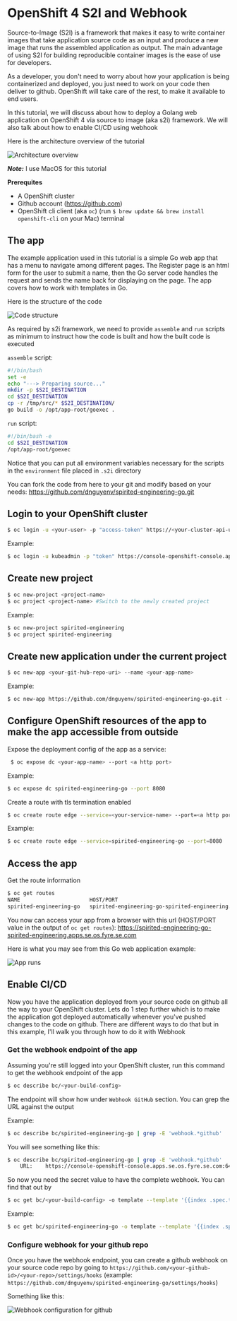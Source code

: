 # OpenShift 4 S2I and Webhook

Source-to-Image (S2I) is a framework that makes it easy to write container images that take application source code as an input and produce a new image that runs the assembled application as output. The main advantage of using S2I for building reproducible container images is the ease of use for developers.

As a developer, you don't need to worry about how your application is being containerized and deployed, you just need to work on your code then deliver to github. OpenShift will take care of the rest, to make it available to end users. 

In this tutorial, we will discuss about how to deploy a Golang web application on OpenShift 4 via source to image (aka s2i) framework. We will also talk about how to enable CI/CD using webhook

Here is the architecture overview of the tutorial

![Architecture overview](public/images/arch.png)

***Note:*** I use MacOS for this tutorial

**Prerequites**

- A OpenShift cluster
- Github account (https://github.com)
- OpenShift cli client (aka `oc`) (run `$ brew update && brew install openshift-cli` on your Mac) terminal

## The app

The example application used in this tutorial is a simple Go web app that has a menu to navigate among different pages. The Register page is an html form for the user to submit a name, then the Go server code handles the request and sends the name back for displaying on the page. The app covers how to work with templates in Go.

Here is the structure of the code

![Code structure](public/images/code.png)

As required by s2i framework, we need to provide `assemble` and `run` scripts as minimum to instruct how the code is built and how the built code is executed

`assemble` script:

```bash
#!/bin/bash
set -e
echo "---> Preparing source..."
mkdir -p $S2I_DESTINATION
cd $S2I_DESTINATION
cp -r /tmp/src/* $S2I_DESTINATION/
go build -o /opt/app-root/goexec .
```

`run` script:

```bash
#!/bin/bash -e
cd $S2I_DESTINATION
/opt/app-root/goexec
```

Notice that you can put all environment variables necessary for the scripts in the `environment` file placed in `.s2i` directory

You can fork the code from here to your git and modify based on your needs: https://github.com/dnguyenv/spirited-engineering-go.git 

## Login to your OpenShift cluster 

```bash
$ oc login -u <your-user> -p "access-token" https://<your-cluster-api-url>
```

Example:

```bash
$ oc login -u kubeadmin -p "token" https://console-openshift-console.apps.se.spirited-engineering.os.fyre.se.com:6443
```

## Create new project

```bash
$ oc new-project <project-name>
$ oc project <project-name> #Switch to the newly created project
```

Example:

```bash
$ oc new-project spirited-engineering
$ oc project spirited-engineering 
```
## Create new application under the current project

```bash
$ oc new-app <your-git-hub-repo-uri> --name <your-app-name>
```
Example:

```bash
$ oc new-app https://github.com/dnguyenv/spirited-engineering-go.git --name spirited-engineering-go
```

## Configure OpenShift resources of the app to make the app accessible from outside

Expose the deployment config of the app as a service:

```bash
 $ oc expose dc <your-app-name> --port <a http port>
```

Example:

```bash
$ oc expose dc spirited-engineering-go --port 8080
```

Create a route with tls termination enabled

```bash
$ oc create route edge --service=<your-service-name> --port=<a http port>
```

Example:

```bash
$ oc create route edge --service=spirited-engineering-go --port=8080
```

## Access the app

Get the route information

```bash
$ oc get routes
NAME                      HOST/PORT                                                                     PATH   SERVICES                  PORT   TERMINATION   WILDCARD
spirited-engineering-go   spirited-engineering-go-spirited-engineering.apps.se.os.fyre.se.com          spirited-engineering-go   8080   edge          None
```

You now can access your app from a browser with this url (HOST/PORT value in the output of `oc get routes`): https://spirited-engineering-go-spirited-engineering.apps.se.os.fyre.se.com

Here is what you may see from this Go web application example:

![App runs](public/images/app.png)

## Enable CI/CD 

Now you have the application deployed from your source code on github all the way to your OpenShift cluster. Lets do 1 step further which is to make the application got deployed automatically whenever you've pushed changes to the code on github. There are different ways to do that but in this example, I'll walk you through how to do it with Webhook

### Get the webhook endpoint of the app

Assuming you're still logged into your OpenShift cluster, run this command to get the webhook endpoint of the app

```bash
$ oc describe bc/<your-build-config>
```

The endpoint will show how under `Webhook GitHub` section. You can grep the URL against the output

Example:

```bash
$ oc describe bc/spirited-engineering-go | grep -E 'webhook.*github'
```

You will see something like this:

```bash
$ oc describe bc/spirited-engineering-go | grep -E 'webhook.*github'
	URL:	https://console-openshift-console.apps.se.os.fyre.se.com:6443/apis/build.openshift.io/v1/namespaces/spirited-engineering/buildconfigs/spirited-engineering-go/webhooks/<secret>/github
```

So now you need the secret value to have the complete webhook. You can find that out by

```bash
$ oc get bc/<your-build-config> -o template --template '{{index .spec.triggers 0}} {{"\n"}}'
```

Example:

```bash
$ oc get bc/spirited-engineering-go -o template --template '{{index .spec.triggers 0}} {{"\n"}}'
```

### Configure webhook for your github repo

Once you have the webhook endpoint, you can create a github webhook on your source code repo by going to `https://github.com/<your-github-id>/<your-repo>/settings/hooks` (example: `https://github.com/dnguyenv/spirited-engineering-go/settings/hooks`)

Something like this:

![Webhook configuration for github](public/images/webhook.png)